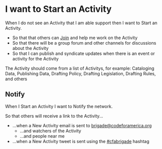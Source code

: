 #  I want to Start an Activity
When I do not see an Activity that I am able support then I want to Start an Activity.
* So that that others can [Join](join_initiative.md) and help me work on the Activity
* So that there will be a group forum and other channels for discussions about the Activity
* So that I can publish and syndicate updates when there is an event or activity for the Activity

The Activity should come from a list of Activitys, for example: Cataloging Data, Publishing Data, Drafting Policy, Drafting Legislation, Drafting Rules, and others

## Notify
When I Start an Activity I want to Notify the network.

So that others will receive a link to the Activity...

* ...when a New Activity email is sent to brigade@codeforamerica.org
  * ...and watchers of the Activity
  * ...and people near me
* ...when a New Activity tweet is sent using the [#cfabrigade](https://twitter.com/#!/search/%23cfabrigade) hashtag
